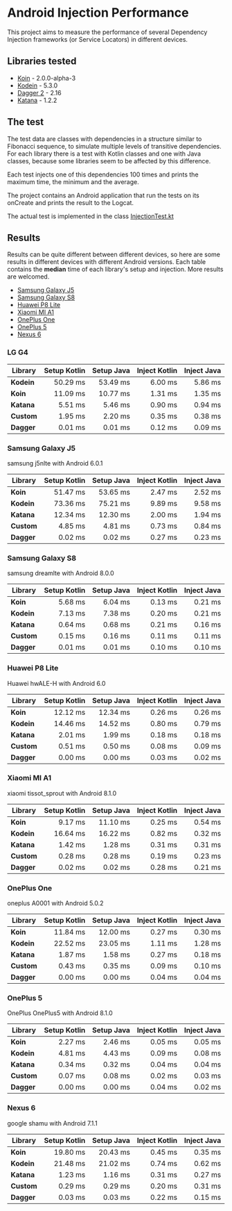 # Android Injection Performance

This project aims to measure the performance of several Dependency Injection frameworks (or Service Locators) in different devices.

## Libraries tested
- [Koin](https://insert-koin.io/) - 2.0.0-alpha-3
- [Kodein](http://kodein.org/Kodein-DI/) - 5.3.0
- [Dagger 2](https://google.github.io/dagger/) - 2.16
- [Katana](https://github.com/rewe-digital-incubator/katana/) - 1.2.2

## The test
The test data are classes with dependencies in a structure similar to Fibonacci sequence, to simulate multiple levels of transitive dependencies.
For each library there is a test with Kotlin classes and one with Java classes, because some libraries seem to be affected by this difference.

Each test injects one of this dependencies 100 times and prints the maximum time, the minimum and the average.

The project contains an Android application that run the tests on its onCreate and prints the result to the Logcat.

The actual test is implemented in the class [InjectionTest.kt](https://github.com/Sloy/android-dependency-injection-performance/blob/master/app/src/main/java/com/sloydev/dependencyinjectionperformance/InjectionTest.kt)

## Results
Results can be quite different between different devices, so here are some results in different devices with different Android versions. Each table contains the **median** time of each library's setup and injection. More results are welcomed.

- [Samsung Galaxy J5](#samsung-galaxy-j5)
- [Samsung Galaxy S8](#samsung-galaxy-s8)
- [Huawei P8 Lite](#huawei-p8-lite)
- [Xiaomi MI A1](#xiaomi-mi-a1)
- [OnePlus One](#oneplus-one)
- [OnePlus 5](#oneplus-5)
- [Nexus 6](#nexus-6)

### LG G4

Library | Setup Kotlin | Setup Java | Inject Kotlin | Inject Java
--- | ---:| ---:| ---:| ---:
**Kodein** | 50.29 ms | 53.49 ms  | 6.00 ms | 5.86 ms
**Koin**   | 11.09 ms | 10.77 ms  | 1.31 ms | 1.35 ms
**Katana** | 5.51 ms | 5.46 ms  | 0.90 ms | 0.94 ms
**Custom** | 1.95 ms | 2.20 ms  | 0.35 ms | 0.38 ms
**Dagger** | 0.01 ms | 0.01 ms  | 0.12 ms | 0.09 ms

### Samsung Galaxy J5
samsung j5nlte with Android 6.0.1
 
Library | Setup Kotlin | Setup Java | Inject Kotlin | Inject Java
--- | ---:| ---:| ---:| ---:
**Koin** | 51.47 ms | 53.65 ms  | 2.47 ms | 2.52 ms
**Kodein** | 73.36 ms | 75.21 ms  | 9.89 ms | 9.58 ms
**Katana** | 12.34 ms | 12.30 ms  | 2.00 ms | 1.94 ms
**Custom** | 4.85 ms | 4.81 ms  | 0.73 ms | 0.84 ms
**Dagger** | 0.02 ms | 0.02 ms  | 0.27 ms | 0.23 ms

### Samsung Galaxy S8
samsung dreamlte with Android 8.0.0
 
Library | Setup Kotlin | Setup Java | Inject Kotlin | Inject Java
--- | ---:| ---:| ---:| ---:
**Koin** | 5.68 ms | 6.04 ms  | 0.13 ms | 0.21 ms
**Kodein** | 7.13 ms | 7.38 ms  | 0.20 ms | 0.21 ms
**Katana** | 0.64 ms | 0.68 ms  | 0.21 ms | 0.16 ms
**Custom** | 0.15 ms | 0.16 ms  | 0.11 ms | 0.11 ms
**Dagger** | 0.01 ms | 0.01 ms  | 0.10 ms | 0.10 ms

### Huawei P8 Lite
Huawei hwALE-H with Android 6.0
 
Library | Setup Kotlin | Setup Java | Inject Kotlin | Inject Java
--- | ---:| ---:| ---:| ---:
**Koin** | 12.12 ms | 12.34 ms  | 0.26 ms | 0.26 ms
**Kodein** | 14.46 ms | 14.52 ms  | 0.80 ms | 0.79 ms
**Katana** | 2.01 ms | 1.99 ms  | 0.18 ms | 0.18 ms
**Custom** | 0.51 ms | 0.50 ms  | 0.08 ms | 0.09 ms
**Dagger** | 0.00 ms | 0.00 ms  | 0.03 ms | 0.02 ms

### Xiaomi MI A1
xiaomi tissot_sprout with Android 8.1.0
 
Library | Setup Kotlin | Setup Java | Inject Kotlin | Inject Java
--- | ---:| ---:| ---:| ---:
**Koin** | 9.17 ms | 11.10 ms  | 0.25 ms | 0.54 ms
**Kodein** | 16.64 ms | 16.22 ms  | 0.82 ms | 0.32 ms
**Katana** | 1.42 ms | 1.28 ms  | 0.31 ms | 0.31 ms
**Custom** | 0.28 ms | 0.28 ms  | 0.19 ms | 0.23 ms
**Dagger** | 0.02 ms | 0.02 ms  | 0.28 ms | 0.21 ms

### OnePlus One
oneplus A0001 with Android 5.0.2
 
Library | Setup Kotlin | Setup Java | Inject Kotlin | Inject Java
--- | ---:| ---:| ---:| ---:
**Koin** | 11.84 ms | 12.00 ms  | 0.27 ms | 0.30 ms
**Kodein** | 22.52 ms | 23.05 ms  | 1.11 ms | 1.28 ms
**Katana** | 1.87 ms | 1.58 ms  | 0.27 ms | 0.18 ms
**Custom** | 0.43 ms | 0.35 ms  | 0.09 ms | 0.10 ms
**Dagger** | 0.00 ms | 0.00 ms  | 0.04 ms | 0.04 ms

### OnePlus 5
OnePlus OnePlus5 with Android 8.1.0
 
Library | Setup Kotlin | Setup Java | Inject Kotlin | Inject Java
--- | ---:| ---:| ---:| ---:
**Koin** | 2.27 ms | 2.46 ms  | 0.05 ms | 0.05 ms
**Kodein** | 4.81 ms | 4.43 ms  | 0.09 ms | 0.08 ms
**Katana** | 0.34 ms | 0.32 ms  | 0.04 ms | 0.04 ms
**Custom** | 0.07 ms | 0.08 ms  | 0.02 ms | 0.03 ms
**Dagger** | 0.00 ms | 0.00 ms  | 0.04 ms | 0.02 ms

### Nexus 6
google shamu with Android 7.1.1
 
Library | Setup Kotlin | Setup Java | Inject Kotlin | Inject Java
--- | ---:| ---:| ---:| ---:
**Koin** | 19.80 ms | 20.43 ms  | 0.45 ms | 0.35 ms
**Kodein** | 21.48 ms | 21.02 ms  | 0.74 ms | 0.62 ms
**Katana** | 1.23 ms | 1.16 ms  | 0.31 ms | 0.27 ms
**Custom** | 0.29 ms | 0.29 ms  | 0.20 ms | 0.31 ms
**Dagger** | 0.03 ms | 0.03 ms  | 0.22 ms | 0.15 ms
